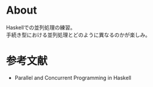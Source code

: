 # About
Haskellでの並列処理の練習。  
手続き型における並列処理とどのように異なるのかが楽しみ。

# 参考文献
- Parallel and Concurrent Programming in Haskell